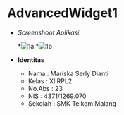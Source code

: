 # AdvancedWidget1
 
 * _Screenshoot Aplikasi_
 
   *![1a](https://cloud.githubusercontent.com/assets/22024067/19210766/b0430b6c-8d56-11e6-83cf-dd4b554f3f73.JPG)
   *![1b](https://cloud.githubusercontent.com/assets/22024067/19210771/c42581e6-8d56-11e6-984e-14bcc7364c59.JPG)  
   
  
   
 * __Identitas__
     
     * Nama    : Mariska Serly Dianti
     * Kelas   : XIIRPL2
     * No.Abs  : 23
     * NIS     : 4371/1269.070
     * Sekolah : SMK Telkom Malang
